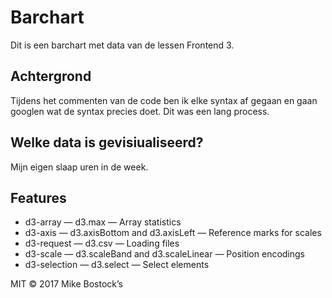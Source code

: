 # Barchart

Dit is een barchart met data van de lessen Frontend 3.

## Achtergrond
Tijdens het commenten van de code ben ik elke syntax af gegaan en gaan googlen
wat de syntax precies doet. Dit was een lang process.

## Welke data is gevisiualiseerd?
Mijn eigen slaap uren in de week.

## Features
* d3-array — d3.max — Array statistics
* d3-axis — d3.axisBottom and d3.axisLeft — Reference marks for scales
* d3-request — d3.csv — Loading files
* d3-scale — d3.scaleBand and d3.scaleLinear — Position encodings
* d3-selection — d3.select — Select elements

MIT © 2017 Mike Bostock’s 
